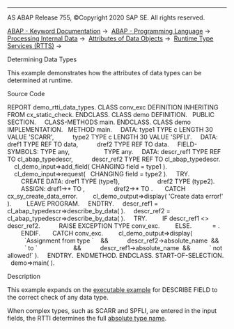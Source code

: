   

* * *

AS ABAP Release 755, ©Copyright 2020 SAP SE. All rights reserved.

[ABAP - Keyword Documentation](https://help.sap.com/doc/abapdocu_755_index_htm/7.55/en-US/abenabap.htm) →  [ABAP - Programming Language](https://help.sap.com/doc/abapdocu_755_index_htm/7.55/en-US/abenabap_reference.htm) →  [Processing Internal Data](https://help.sap.com/doc/abapdocu_755_index_htm/7.55/en-US/abenabap_data_working.htm) →  [Attributes of Data Objects](https://help.sap.com/doc/abapdocu_755_index_htm/7.55/en-US/abendescribe_field.htm) →  [Runtime Type Services (RTTS)](https://help.sap.com/doc/abapdocu_755_index_htm/7.55/en-US/abenrtti.htm) → 

Determining Data Types

This example demonstrates how the attributes of data types can be determined at runtime.

Source Code

REPORT demo\_rtti\_data\_types.
CLASS conv\_exc DEFINITION INHERITING FROM cx\_static\_check.
ENDCLASS.
CLASS demo DEFINITION.
  PUBLIC SECTION.
    CLASS-METHODS main.
ENDCLASS.
CLASS demo IMPLEMENTATION.
  METHOD main.
    DATA: type1 TYPE c LENGTH 30 VALUE 'SCARR',
          type2 TYPE c LENGTH 30 VALUE 'SPFLI'.
    DATA: dref1 TYPE REF TO data,
          dref2 TYPE REF TO data.
    FIELD-SYMBOLS: <data1> TYPE any,
                   <data2> TYPE any.
    DATA: descr\_ref1 TYPE REF TO cl\_abap\_typedescr,
          descr\_ref2 TYPE REF TO cl\_abap\_typedescr.
    cl\_demo\_input=>add\_field( CHANGING field = type1 ).
    cl\_demo\_input=>request(   CHANGING field = type2 ).
    TRY.
        CREATE DATA: dref1 TYPE (type1),
                     dref2 TYPE (type2).
        ASSIGN: dref1->\* TO <data1>,
                dref2->\* TO <data2>.
      CATCH cx\_sy\_create\_data\_error.
        cl\_demo\_output=>display( 'Create data error!' ).
        LEAVE PROGRAM.
    ENDTRY.
    descr\_ref1 = cl\_abap\_typedescr=>describe\_by\_data( <data1> ).
    descr\_ref2 = cl\_abap\_typedescr=>describe\_by\_data( <data2> ).
    TRY.
        IF descr\_ref1 <> descr\_ref2.
          RAISE EXCEPTION TYPE conv\_exc.
        ELSE.
          <data2> = <data1>.
        ENDIF.
      CATCH conv\_exc.
        cl\_demo\_output=>display(
          \`Assignment from type \`    &&
          descr\_ref2->absolute\_name  &&
          \` to \`                     &&
          descr\_ref1->absolute\_name  &&
          \` not allowed!\` ).
    ENDTRY.  ENDMETHOD.
ENDCLASS.
START-OF-SELECTION.
  demo=>main( ).

Description

This example expands on the [executable example](https://help.sap.com/doc/abapdocu_755_index_htm/7.55/en-US/abendescribe_field_abexa.htm) for DESCRIBE FIELD to the correct check of any data type.

When complex types, such as SCARR and SPFLI, are entered in the input fields, the RTTI determines the full [absolute type name](https://help.sap.com/doc/abapdocu_755_index_htm/7.55/en-US/abenabsolute_typename_glosry.htm "Glossary Entry").